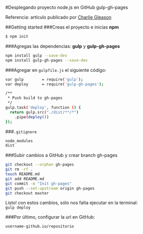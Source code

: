 #Desplegando proyecto node.js en GitHub gulp-gh-pages

Referencia: artículo publicado por [Charlie Gleason](http://charliegleason.com/articles/deploying-to-github-pages-with-gulp)  

##Getting started
###Creas el proyecto e inicias **npm**
```sh
$ npm init
```

###Agregas las dependencias: **gulp** y **gulp-gh-pages**
```sh
npm install gulp --save-dev
npm install gulp-gh-pages --save-dev
```

###Agregar en ```gulpfile.js``` el siguiente código:  
```sh
var gulp        = require('gulp');
var deploy      = require('gulp-gh-pages');

/**
 * Push build to gh-pages
 */
gulp.task('deploy', function () {
  return gulp.src("./dist/**/*")
    .pipe(deploy())
});
```
###```.gitignore```
```sh
node_modules
dist
```
###Subir cambios a GitHub y crear branch gh-pages
```sh
git checkout --orphan gh-pages
git rm -rf .
touch README.md
git add README.md
git commit -m "Init gh-pages"
git push --set-upstream origin gh-pages
git checkout master
```
Listo! con estos cambios, sólo nos falta ejecutar en la terminal:  
```gulp deploy```  

###Por último, configurar la url en GitHub:
```sh
username-github.io/repositorio
```
